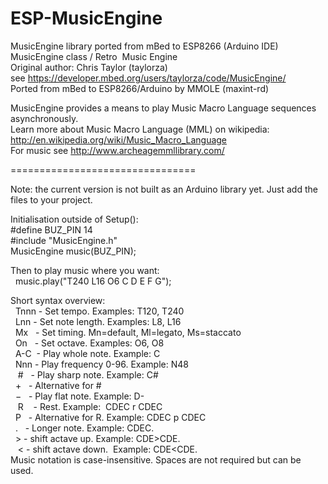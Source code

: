 # ESP-MusicEngine
MusicEngine library ported from mBed to ESP8266 (Arduino IDE)<br>
MusicEngine class / Retro  Music Engine<br>
Original author: Chris Taylor (taylorza)<br>
see https://developer.mbed.org/users/taylorza/code/MusicEngine/<br>
Ported from mBed to ESP8266/Arduino by MMOLE (maxint-rd)

MusicEngine provides a means to play Music Macro Language sequences asynchronously.<br>Learn more about Music Macro Language (MML) on wikipedia:<br>
   http://en.wikipedia.org/wiki/Music_Macro_Language<br>
   For music see http://www.archeagemmllibrary.com/

================================

Note: the current version is not built as an Arduino library yet. Just add the files to your project.

Initialisation outside of Setup():<br>
  #define BUZ_PIN 14<br>
  #include "MusicEngine.h"<br>
  MusicEngine music(BUZ_PIN);<br>
  
Then to play music where you want:<br>
  music.play("T240 L16 O6 C D E F G");
  
Short syntax overview:<br>
&nbsp;  Tnnn - Set tempo. Examples: T120, T240<br>
&nbsp;  Lnn  - Set note length. Examples: L8, L16<br>
&nbsp;  Mx   - Set timing. Mn=default, Ml=legato, Ms=staccato<br>
&nbsp;  On   - Set octave. Examples: O6, O8<br>
&nbsp;  A-C  - Play whole note. Example: C<br>
&nbsp;  Nnn  - Play frequency 0-96. Example: N48<br>
&nbsp;  #    - Play sharp note. Example: C#<br>
&nbsp;  &plus;    - Alternative for #<br>
&nbsp;  &minus;    - Play flat note. Example: D-&nbsp; <br>
&nbsp;  R    - Rest. Example:  CDEC r CDEC<br>
&nbsp;  P    - Alternative for R. Example:  CDEC p CDEC<br>
&nbsp;  .    - Longer note. Example: CDEC.&nbsp;<br>
&nbsp;  &gt; - shift actave up.  Example: CDE&gt;CDE.&nbsp;<br>
&nbsp;  &lt; - shift actave down.  Example: CDE&lt;CDE.&nbsp;<br>
Music notation is case-insensitive. Spaces are not required but can be used.

